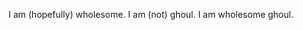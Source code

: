 I am (hopefully) wholesome. I am (not) ghoul. I am wholesome ghoul.

<!---
wholesome-ghoul/wholesome-ghoul is a ✨ special ✨ repository because its `README.md` (this file) appears on your GitHub profile.
You can click the Preview link to take a look at your changes.
--->
